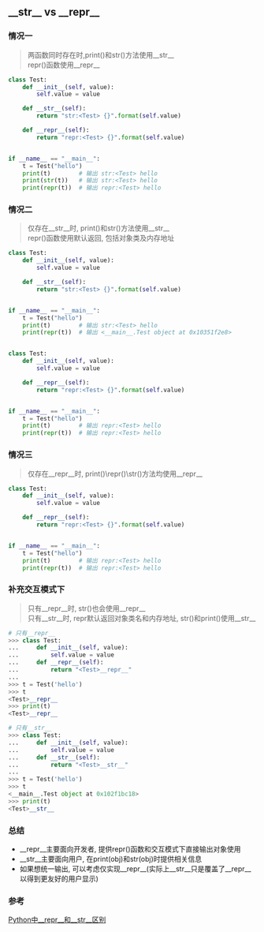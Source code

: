 ## \_\_str\_\_ vs \_\_repr\_\_

### 情况一
> 两函数同时存在时,print()和str()方法使用__str__    
> repr()函数使用__repr__
```python
class Test:
    def __init__(self, value):
        self.value = value

    def __str__(self):
        return "str:<Test> {}".format(self.value)

    def __repr__(self):
        return "repr:<Test> {}".format(self.value)


if __name__ == "__main__":
    t = Test("hello")
    print(t)        # 输出 str:<Test> hello
    print(str(t))   # 输出 str:<Test> hello
    print(repr(t))  # 输出 repr:<Test> hello
```

### 情况二
> 仅存在__str__时, print()和str()方法使用__str__    
> repr()函数使用默认返回, 包括对象类及内存地址
```python
class Test:
    def __init__(self, value):
        self.value = value

    def __str__(self):
        return "str:<Test> {}".format(self.value)


if __name__ == "__main__":
    t = Test("hello")
    print(t)        # 输出 str:<Test> hello
    print(repr(t))  # 输出 <__main__.Test object at 0x10351f2e8>


class Test:
    def __init__(self, value):
        self.value = value

    def __repr__(self):
        return "repr:<Test> {}".format(self.value)


if __name__ == "__main__":
    t = Test("hello")
    print(t)        # 输出 repr:<Test> hello
    print(repr(t))  # 输出 repr:<Test> hello
```

### 情况三
> 仅存在__repr__时, print()\repr()\str()方法均使用__repr__
```python
class Test:
    def __init__(self, value):
        self.value = value

    def __repr__(self):
        return "repr:<Test> {}".format(self.value)


if __name__ == "__main__":
    t = Test("hello")
    print(t)        # 输出 repr:<Test> hello
    print(repr(t))  # 输出 repr:<Test> hello
```

### 补充交互模式下
> 只有__repr__时, str()也会使用__repr__   
> 只有__str__时, repr默认返回对象类名和内存地址, str()和print()使用__str__
```python
# 只有__repr__
>>> class Test:
...     def __init__(self, value):
...         self.value = value
...     def __repr__(self):
...         return "<Test>__repr__"
...
>>> t = Test('hello')
>>> t
<Test>__repr__
>>> print(t)
<Test>__repr__

# 只有__str__
>>> class Test:
...     def __init__(self, value):
...         self.value = value
...     def __str__(self):
...         return "<Test>__str__"
...
>>> t = Test('hello')
>>> t
<__main__.Test object at 0x102f1bc18>
>>> print(t)
<Test>__str__

```


### 总结
* __repr__主要面向开发者, 提供repr()函数和交互模式下直接输出对象使用
* __str__主要面向用户, 在print(obj)和str(obj)时提供相关信息
* 如果想统一输出, 可以考虑仅实现__repr__(实际上__str__只是覆盖了__repr__以得到更友好的用户显示)


### 参考
[Python中__repr__和__str__区别](https://blog.csdn.net/luckytanggu/article/details/53649156)




